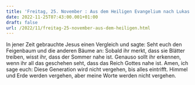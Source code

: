 ```yaml
---
title: 'Freitag, 25. November : Aus dem Heiligen Evangelium nach Lukas - Lk 21,29-33.'
date: 2022-11-25T07:43:00.001+01:00
draft: false
url: /2022/11/freitag-25-november-aus-dem-heiligen.html
---
```


In jener Zeit gebrauchte Jesus einen Vergleich und sagte: Seht euch den Feigenbaum und die anderen Bäume an: Sobald ihr merkt, dass sie Blätter treiben, wisst ihr, dass der Sommer nahe ist. Genauso sollt ihr erkennen, wenn ihr all das geschehen seht, dass das Reich Gottes nahe ist. Amen, ich sage euch: Diese Generation wird nicht vergehen, bis alles eintrifft. Himmel und Erde werden vergehen, aber meine Worte werden nicht vergehen.